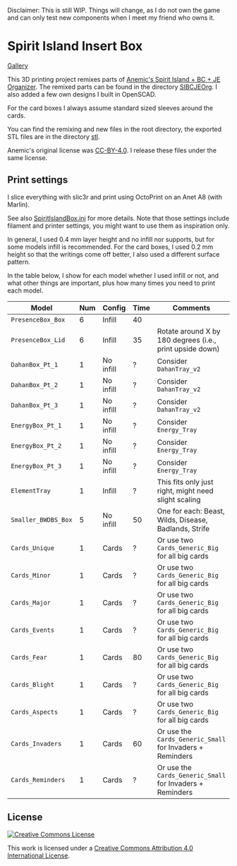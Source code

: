 Disclaimer: This is still WIP. Things will change, as I do not own the game and can only test new components when I meet my friend who owns it.


# Spirit Island Insert Box

[Gallery](gallery)

This 3D printing project remixes parts of [Anemic's Spirit Island + BC + JE Organizer](https://www.thingiverse.com/thing:4269765).
The remixed parts can be found in the directory [SIBCJEOrg](SIBCJEOrg).
I also added a few own designs I built in OpenSCAD.

For the card boxes I always assume standard sized sleeves around the cards.

You can find the remixing and new files in the root directory, the exported STL files are in the directory [stl](stl).

Anemic's original license was [CC-BY-4.0](https://creativecommons.org/licenses/by/4.0/).
I release these files under the same license.


## Print settings

I slice everything with slic3r and print using OctoPrint on an Anet A8 (with Marlin).

See also [SpiritIslandBox.ini](slic3r/SpiritIslandBox.ini) for more details.
Note that those settings include filament and printer settings, you might want to use them as inspiration only.

In general, I used 0.4 mm layer height and no infill nor supports, but for some models infill is recommended. For the card boxes, I used 0.2 mm height so that the writings come off better, I also used a different surface pattern.

In the table below, I show for each model whether I used infill or not, and
what other things are important, plus how many times you need to print each model.


| Model                | Num | Config    | Time | Comments                                                        | OpenSCAD file            |
| -------------------- | --- | --------- | ---- | --------------------------------------------------------------- | ------------------------ |
| `PresenceBox_Box`    |   6 | Infill    |   40 |                                                                 | `PresenceBox.scad`       |
| `PresenceBox_Lid`    |   6 | Infill    |   35 | Rotate around X by 180 degrees (i.e., print upside down)        | `PresenceBox.scad`       |
| `DahanBox_Pt_1`      |   1 | No infill |    ? | Consider `DahanTray_v2`                                         | `DahanBox.scad`          |
| `DahanBox_Pt_2`      |   1 | No infill |    ? | Consider `DahanTray_v2`                                         | `DahanBox.scad`          |
| `DahanBox_Pt_3`      |   1 | No infill |    ? | Consider `DahanTray_v2`                                         | `DahanBox.scad`          |
| `EnergyBox_Pt_1`     |   1 | No infill |    ? | Consider `Energy_Tray`                                          | `EnergyBox.scad`         |
| `EnergyBox_Pt_2`     |   1 | No infill |    ? | Consider `Energy_Tray`                                          | `EnergyBox.scad`         |
| `EnergyBox_Pt_3`     |   1 | No infill |    ? | Consider `Energy_Tray`                                          | `EnergyBox.scad`         |
| `ElementTray`        |   1 | Infill    |    ? | This fits only just right, might need slight scaling            | `ElementTray.scad`       |
| `Smaller_BWDBS_Box`  |   5 | No infill |   50 | One for each: Beast, Wilds, Disease, Badlands, Strife           | `Smaller_BWDBS_Box.scad` |
| `Cards_Unique`       |   1 | Cards     |    ? | Or use two `Cards_Generic_Big` for all big cards                | `Cards.scad`             |
| `Cards_Minor`        |   1 | Cards     |    ? | Or use two `Cards_Generic_Big` for all big cards                | `Cards.scad`             |
| `Cards_Major`        |   1 | Cards     |    ? | Or use two `Cards_Generic_Big` for all big cards                | `Cards.scad`             |
| `Cards_Events`       |   1 | Cards     |    ? | Or use two `Cards_Generic_Big` for all big cards                | `Cards.scad`             |
| `Cards_Fear`         |   1 | Cards     |   80 | Or use two `Cards_Generic_Big` for all big cards                | `Cards.scad`             |
| `Cards_Blight`       |   1 | Cards     |    ? | Or use two `Cards_Generic_Big` for all big cards                | `Cards.scad`             |
| `Cards_Aspects`      |   1 | Cards     |    ? | Or use two `Cards_Generic_Big` for all big cards                | `Cards.scad`             |
| `Cards_Invaders`     |   1 | Cards     |   60 | Or use the `Cards_Generic_Small` for Invaders + Reminders       | `Cards.scad`             |
| `Cards_Reminders`    |   1 | Cards     |    ? | Or use the `Cards_Generic_Small` for Invaders + Reminders       | `Cards.scad`             |


## License

<a rel="license" href="http://creativecommons.org/licenses/by/4.0/"><img alt="Creative Commons License" style="border-width:0" src="https://i.creativecommons.org/l/by/4.0/80x15.png" /></a>

This work is licensed under a <a rel="license" href="http://creativecommons.org/licenses/by/4.0/">Creative Commons Attribution 4.0 International License</a>.
